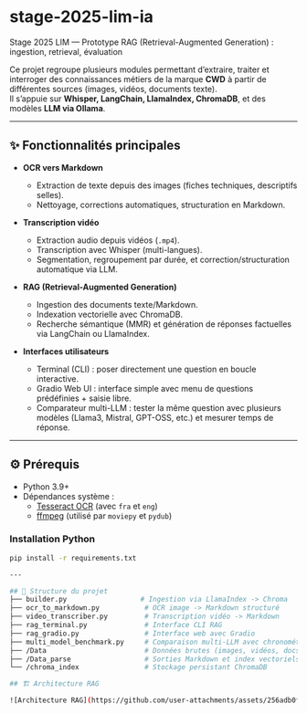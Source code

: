 # stage-2025-lim-ia
Stage 2025 LIM — Prototype RAG (Retrieval-Augmented Generation) : ingestion, retrieval, évaluation

Ce projet regroupe plusieurs modules permettant d’extraire, traiter et interroger des connaissances métiers de la marque **CWD** à partir de différentes sources (images, vidéos, documents texte).  
Il s’appuie sur **Whisper, LangChain, LlamaIndex, ChromaDB**, et des modèles **LLM via Ollama**.

---

## ✨ Fonctionnalités principales

- **OCR vers Markdown**
  - Extraction de texte depuis des images (fiches techniques, descriptifs selles).
  - Nettoyage, corrections automatiques, structuration en Markdown.

- **Transcription vidéo**
  - Extraction audio depuis vidéos (`.mp4`).
  - Transcription avec Whisper (multi-langues).
  - Segmentation, regroupement par durée, et correction/structuration automatique via LLM.

- **RAG (Retrieval-Augmented Generation)**
  - Ingestion des documents texte/Markdown.
  - Indexation vectorielle avec ChromaDB.
  - Recherche sémantique (MMR) et génération de réponses factuelles via LangChain ou LlamaIndex.

- **Interfaces utilisateurs**
  - Terminal (CLI) : poser directement une question en boucle interactive.
  - Gradio Web UI : interface simple avec menu de questions prédéfinies + saisie libre.
  - Comparateur multi-LLM : tester la même question avec plusieurs modèles (Llama3, Mistral, GPT-OSS, etc.) et mesurer temps de réponse.

---

## ⚙️ Prérequis

- Python 3.9+
- Dépendances système :
  - [Tesseract OCR](https://github.com/tesseract-ocr/tesseract) (avec `fra` et `eng`)
  - [ffmpeg](https://ffmpeg.org/) (utilisé par `moviepy` et `pydub`)

### Installation Python
```bash
pip install -r requirements.txt

---

## 📂 Structure du projet
├── builder.py                  # Ingestion via LlamaIndex -> Chroma
├── ocr_to_markdown.py           # OCR image -> Markdown structuré
├── video_transcriber.py         # Transcription vidéo -> Markdown
├── rag_terminal.py              # Interface CLI RAG
├── rag_gradio.py                # Interface web avec Gradio
├── multi_model_benchmark.py     # Comparaison multi-LLM avec chronométrage
├── /Data                        # Données brutes (images, vidéos, docs)
├── /Data_parse                  # Sorties Markdown et index vectoriels
└── /chroma_index                # Stockage persistant ChromaDB

## 🏗️ Architecture RAG

![Architecture RAG](https://github.com/user-attachments/assets/256adb0f-0a80-4271-acd7-0288bd984363)



